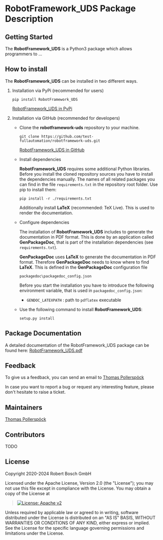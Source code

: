 # RobotFramework_UDS Package Description

## Getting Started

The **RobotFramework_UDS** is a Python3 package which allows programmers
to \...

## How to install

The **RobotFramework_UDS** can be installed in two different ways.

1.  Installation via PyPi (recommended for users)

    ``` 
    pip install RobotFramework_UDS
    ```

    [RobotFramework_UDS in
    PyPi](https://pypi.org/project/RobotFramework_UDS/)

2.  Installation via GitHub (recommended for developers)

    -   Clone the **robotframework-uds** repository to your machine.

        ``` 
        git clone https://github.com/test-fullautomation/robotframework-uds.git
        ```

        [RobotFramework_UDS in
        GitHub](https://github.com/test-fullautomation/robotframework-uds)

    -   Install dependencies

        **RobotFramework_UDS** requires some additional Python
        libraries. Before you install the cloned repository sources you
        have to install the dependencies manually. The names of all
        related packages you can find in the file `requirements.txt` in
        the repository root folder. Use pip to install them:

        ``` 
        pip install -r ./requirements.txt
        ```

        Additionally install **LaTeX** (recommended: TeX Live). This is
        used to render the documentation.

    -   Configure dependencies

        The installation of **RobotFramework_UDS** includes to generate
        the documentation in PDF format. This is done by an application
        called **GenPackageDoc**, that is part of the installation
        dependencies (see `requirements.txt`).

        **GenPackageDoc** uses **LaTeX** to generate the documentation
        in PDF format. Therefore **GenPackageDoc** needs to know where
        to find **LaTeX**. This is defined in the **GenPackageDoc**
        configuration file

        ``` 
        packagedoc\packagedoc_config.json
        ```

        Before you start the installation you have to introduce the
        following environment variable, that is used in
        `packagedoc_config.json`:

        -   `GENDOC_LATEXPATH` : path to `pdflatex` executable

    -   Use the following command to install **RobotFramework_UDS**:

        ``` 
        setup.py install
        ```

## Package Documentation

A detailed documentation of the RobotFramework_UDS package can be found
here:
[RobotFramework_UDS.pdf](https://github.com/test-fullautomation/robotframework-uds/blob/develop/RobotFramework_UDS/RobotFramework_UDS.pdf)

## Feedback

To give us a feedback, you can send an email to [Thomas
Pollerspöck](mailto:Thomas.Pollerspoeck@de.bosch.com)

In case you want to report a bug or request any interesting feature,
please don\'t hesitate to raise a ticket.

## Maintainers

[Thomas Pollerspöck](mailto:Thomas.Pollerspoeck@de.bosch.com)

## Contributors

TODO

## License

Copyright 2020-2024 Robert Bosch GmbH

Licensed under the Apache License, Version 2.0 (the \"License\"); you
may not use this file except in compliance with the License. You may
obtain a copy of the License at

> [![License: Apache
> v2](https://img.shields.io/pypi/l/robotframework.svg)](http://www.apache.org/licenses/LICENSE-2.0.html)

Unless required by applicable law or agreed to in writing, software
distributed under the License is distributed on an \"AS IS\" BASIS,
WITHOUT WARRANTIES OR CONDITIONS OF ANY KIND, either express or implied.
See the License for the specific language governing permissions and
limitations under the License.
